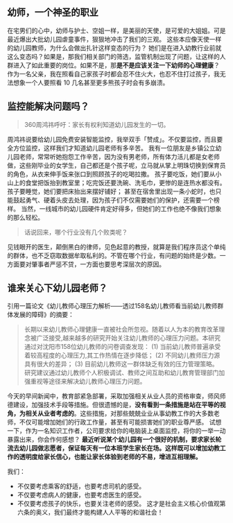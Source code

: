 ## 幼师，一个神圣的职业
在宅男们的心中，幼师与护士、空姐一样，是美丽的天使，是可爱的大姐姐。可是最近爆出大批幼儿园虐童事件，狠狠地冲击了我们的三观。
这些本应像天使一样的幼儿园教师，为什么会做出扎针这样变态的行为？
她们是在进入幼教行业前就这么变态吗？如果是，那我们相关部门的筛选，监管机制出现了问题，让这样的人群进入了如此重要的岗位。如果不是，那**是不是应该关注一下幼师的心理健康**？
作为一名父亲，我在照看自己家孩子时都会忍不住火大，也忍不住打过孩子，我无法想象一个人要照看 10 几名甚至更多熊孩子时会有多崩溃。

## 监控能解决问题吗？
>360周鸿祎呼吁：家长有权利知道幼儿园发生的一切。

周鸿祎说要给幼儿园免费安装智能监控，我举双手「赞成」。不仅要监控，而且要全方位监控，这样我们才知道幼儿园老师有多辛苦。
我有一位朋友是乡镇公立幼儿园老师，常常听她抱怨工作辛苦，因为没有男老师，所有体力活儿都是女老师做，这些刚毕业的女学生，自己都还是个孩子呢，立马就从掌上明珠切换到保育员的角色，从衣来伸手饭来张口到照顾孩子的吃喝拉撒。
孩子要吃饭，她们要从小山上的食堂把饭抬到教室里；吃完饭还要洗碗、洗毛巾，更惨的是连热水都没有。
孩子要睡觉，她们要把床抬出来摆好铺好；
甚至在宿舍里出现一条小蛇时，也只能鼓起勇气、硬着头皮去处理，因为孩子们不仅需要她们的保护，还需要一个榜样。
当然，一线城市的幼儿园硬件肯定好得多，但她们的工作也绝不像我们想象的那么轻松。

>话说回来，哪个行业没有几个败类呢？

见钱眼开的医生，颠倒黑白的律师，见色起意的教授，就算是我们程序员这个单纯的群体，也不乏窃取数据牟取私利的。不管在哪个行业，有问题的始终是少数。一方面要对肇事者严惩不贷，一方面也要思考深层次的原因。

## 谁来关心下幼儿园老师？
引用一篇论文《幼儿教师心理压力解析——透过158名幼儿教师看当前幼儿教师群体发展的障碍》的摘要：
>长期以来幼儿教师心理健康一直被社会所忽视。随着以人为本的教育改革理念被广泛接受,越来越多的研究开始关注幼儿教师的心理压力问题。本研究通过对沈阳市158位幼儿教师的问卷调查发现：
(1) 当前幼儿教师普遍承受着较高程度的心理压力,其工作热情在逐步降低；
(2)  不同幼儿教师压力源具有很大的差异；
(3) 目前幼儿教师这一群体缺乏有效的压力管理策略。
研究建议通过幼儿教师个人积极调试、教师之间互助和幼儿教育管理部门加强重视等途径来解决幼儿教师心理压力问题。

今天的早间新闻中，教育部紧急部署，采取加强相关从业人员的资格审查，师风师德建设，加强技术手段等措施。但很遗憾的是，**没有看到一条措施是站在平等的视角，为相关从业者考虑的**。这些措施，对那些兢兢业业从事幼教工作的大多数老师，不仅可能增加她们的行政工作量，甚至有可能损害她们的职业尊严感。
试想一下，作为一名知识工作者，公司要求给你的电脑装上桌面监控，将你的一举一动暴露出来，你会作何感想？
**最近听说某个幼儿园有一个很好的机制，要求家长轮流去幼儿园做志愿者，保证每天有一位本班学生家长在场。这样既可以增加幼教工作的透明度给家长信心，也能让家长体验到老师的不易，增进互相理解。**

我们：
* 不仅要考虑乘客的舒适，也要考虑司机的感受。
* 不仅要考虑病人的健康，也要考虑医生的感受。
* 不仅要考虑孩子的快乐，也要关注老师的感受。
这才是社会主义核心价值观第六条的奥义，我们最终才能构建人人平等的和谐社会！
